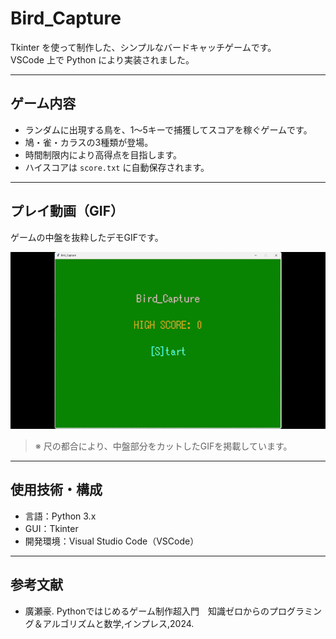 # Bird_Capture

Tkinter を使って制作した、シンプルなバードキャッチゲームです。  
VSCode 上で Python により実装されました。

---

## ゲーム内容

- ランダムに出現する鳥を、1〜5キーで捕獲してスコアを稼ぐゲームです。
- 鳩・雀・カラスの3種類が登場。
- 時間制限内により高得点を目指します。
- ハイスコアは `score.txt` に自動保存されます。

---

## プレイ動画（GIF）

ゲームの中盤を抜粋したデモGIFです。

![ゲームプレイの様子](docs/bird_capture.gif)

> ※ 尺の都合により、中盤部分をカットしたGIFを掲載しています。

---

## 使用技術・構成

- 言語：Python 3.x
- GUI：Tkinter
- 開発環境：Visual Studio Code（VSCode）

---

## 参考文献

- 廣瀬豪. Pythonではじめるゲーム制作超入門　知識ゼロからのプログラミング＆アルゴリズムと数学,インプレス,2024.

